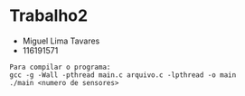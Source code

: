 # Trabalho2

- Miguel Lima Tavares
- 116191571

```
Para compilar o programa:
gcc -g -Wall -pthread main.c arquivo.c -lpthread -o main
./main <numero de sensores>
```

